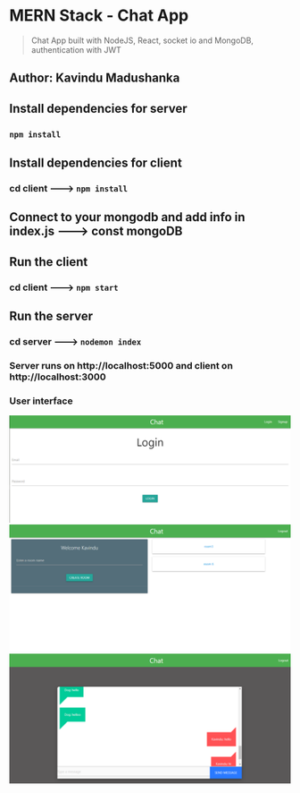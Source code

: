 # MERN Stack - Chat App
> Chat App built with NodeJS, React, socket io and MongoDB, authentication with JWT

## Author: Kavindu Madushanka

## Install dependencies for server 
### `npm install`

## Install dependencies for client
### cd client ---> `npm install`

## Connect to your mongodb and add info in index.js ---> const mongoDB

## Run the client 
### cd client ---> `npm start`

## Run the server
### cd server ---> `nodemon index`

### Server runs on http://localhost:5000 and client on http://localhost:3000

### User interface 

<img src="img/1.PNG">
<img src="img/2.PNG">
<img src="img/3.PNG">
